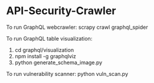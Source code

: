 # API-Security-Crawler

To run GraphQL webcrawler: scrapy crawl graphql_spider

To run GraphQL table visualization: 
1. cd graphql/visualization
2. npm install -g graphqlviz
3. python generate_schema_image.py

To run vulnerability scanner: python vuln_scan.py
